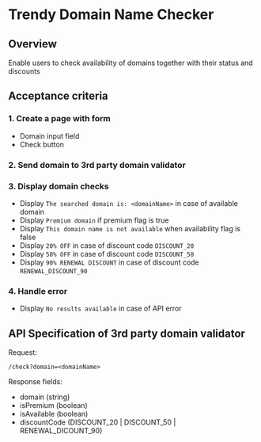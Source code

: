 # Trendy Domain Name Checker

## Overview

Enable users to check availability of domains together with their status and discounts

## Acceptance criteria

### 1. Create a page with form

- Domain input field
- Check button

### 2. Send domain to 3rd party domain validator

### 3. Display domain checks

- Display `The searched domain is: <domainName>` in case of available domain
- Display `Premium domain` if premium flag is true
- Display `This domain name is not available` when availability flag is false
- Display `20% OFF` in case of discount code `DISCOUNT_20`
- Display `50% OFF` in case of discount code `DISCOUNT_50`
- Display `90% RENEWAL DISCOUNT` in case of discount code `RENEWAL_DISCOUNT_90`

### 4. Handle error

- Display `No results available` in case of API error

## API Specification of 3rd party domain validator

Request:

```
/check?domain=<domainName>
```

Response fields:

- domain (string)
- isPremium (boolean)
- isAvailable (boolean)
- discountCode (DISCOUNT_20 | DISCOUNT_50 | RENEWAL_DICOUNT_90)
